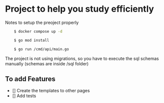 # Project to help you study efficiently

Notes to setup the preoject properly

```sh
    $ docker compose up -d
```

```sh
    $ go mod install
```

```sh
    $ go run /cmd/api/main.go
```
The project is not using migrations, so you have to execute the sql schemas manually (schemas are inside /sql folder)


## To add Features
- [] Create the templates to other pages 
- [] Add tests 
